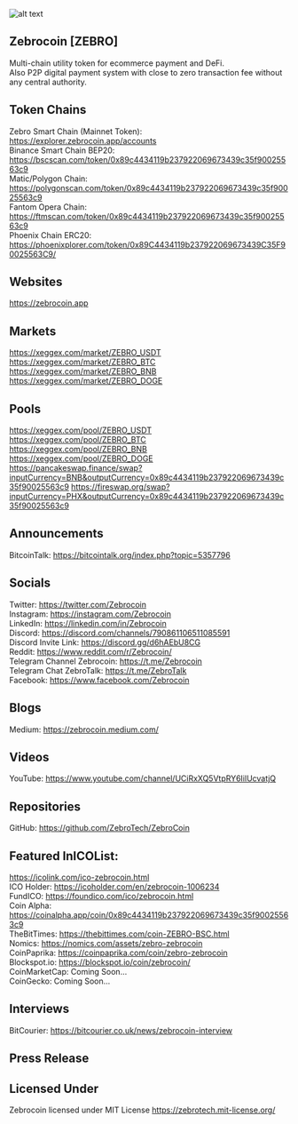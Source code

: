 ![alt text](https://user-images.githubusercontent.com/32578764/101979564-01e3fb80-3c84-11eb-8740-887c75f60eae.png)

## Zebrocoin [ZEBRO]
Multi-chain utility token for ecommerce payment and DeFi. <br />
Also P2P digital payment system with close to zero transaction fee without any central authority.

## Token Chains
Zebro Smart Chain (Mainnet Token): https://explorer.zebrocoin.app/accounts<br />
Binance Smart Chain BEP20: https://bscscan.com/token/0x89c4434119b237922069673439c35f90025563c9<br />
Matic/Polygon Chain: https://polygonscan.com/token/0x89c4434119b237922069673439c35f90025563c9<br />
Fantom Opera Chain: https://ftmscan.com/token/0x89c4434119b237922069673439c35f90025563c9<br />
Phoenix Chain ERC20: https://phoenixplorer.com/token/0x89C4434119b237922069673439C35F90025563C9/

## Websites
https://zebrocoin.app

## Markets
https://xeggex.com/market/ZEBRO_USDT<br />
https://xeggex.com/market/ZEBRO_BTC<br />
https://xeggex.com/market/ZEBRO_BNB<br />
https://xeggex.com/market/ZEBRO_DOGE<br />


## Pools
https://xeggex.com/pool/ZEBRO_USDT<br />
https://xeggex.com/pool/ZEBRO_BTC<br />
https://xeggex.com/pool/ZEBRO_BNB<br />
https://xeggex.com/pool/ZEBRO_DOGE<br />
https://pancakeswap.finance/swap?inputCurrency=BNB&outputCurrency=0x89c4434119b237922069673439c35f90025563c9
https://fireswap.org/swap?inputCurrency=PHX&outputCurrency=0x89c4434119b237922069673439c35f90025563c9

## Announcements
BitcoinTalk: https://bitcointalk.org/index.php?topic=5357796

## Socials
Twitter: https://twitter.com/Zebrocoin<br />
Instagram: https://instagram.com/Zebrocoin<br />
LinkedIn: https://linkedin.com/in/Zebrocoin<br />
Discord: https://discord.com/channels/790861106511085591<br />
Discord Invite Link: https://discord.gg/d6hAEbU8CG<br />
Reddit: https://www.reddit.com/r/Zebrocoin/<br />
Telegram Channel Zebrocoin: https://t.me/Zebrocoin <br />
Telegram Chat ZebroTalk: https://t.me/ZebroTalk  <br />
Facebook: https://www.facebook.com/Zebrocoin

## Blogs
Medium: https://zebrocoin.medium.com/

## Videos
YouTube: https://www.youtube.com/channel/UCiRxXQ5VtpRY6IilUcvatjQ

## Repositories
GitHub: https://github.com/ZebroTech/ZebroCoin

## Featured InICOList: 
https://icolink.com/ico-zebrocoin.html<br />
ICO Holder: https://icoholder.com/en/zebrocoin-1006234<br />
FundICO: https://foundico.com/ico/zebrocoin.html<br />
Coin Alpha: https://coinalpha.app/coin/0x89c4434119b237922069673439c35f90025563c9<br />
TheBitTimes: https://thebittimes.com/coin-ZEBRO-BSC.html<br />
Nomics: https://nomics.com/assets/zebro-zebrocoin<br />
CoinPaprika: https://coinpaprika.com/coin/zebro-zebrocoin<br />
Blockspot.io: https://blockspot.io/coin/zebrocoin/<br />
CoinMarketCap: Coming Soon...<br />
CoinGecko: Coming Soon...

## Interviews
BitCourier: https://bitcourier.co.uk/news/zebrocoin-interview

## Press Release

## Licensed Under
Zebrocoin licensed under MIT License https://zebrotech.mit-license.org/

